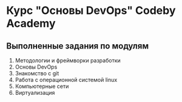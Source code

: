 # Курс "Основы DevOps" Codeby Academy

## Выполненные задания по модулям

1. Методологии и фреймворки разработки
2. Основы DevOps
3. Знакомство с git
4. Работа с операционной системой linux
5. Компьютерные сети
6. Виртуализация

